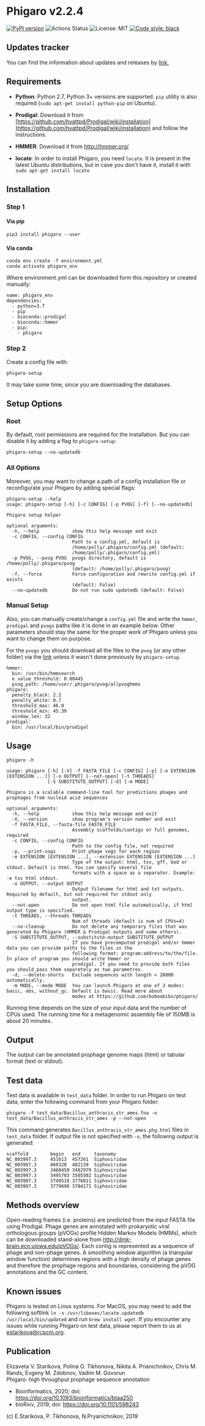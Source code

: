# Phigaro v2.2.4
[![PyPI version](https://badge.fury.io/py/phigaro.svg)](https://badge.fury.io/py/phigaro)
![Actions Status](https://github.com/bobeobibo/phigaro/workflows/Phigaro%20Tests/badge.svg)
![License: MIT](https://img.shields.io/badge/License-MIT-blue.svg)
[![Code style: black](https://img.shields.io/badge/code%20style-black-000000.svg)](https://github.com/psf/black)

## Updates tracker
You can find the information about updates and releases by [link.](https://github.com/bobeobibo/phigaro/blob/master/version_tracker.md)

## Requirements
* **Python**: Python 2.7, Python 3+ versions are supported. 
`pip` utility is also required (`sudo apt-get install python-pip` on Ubuntu).


* **Prodigal**: Download it from 
[https://github.com/hyattpd/Prodigal/wiki/installation](https://github.com/hyattpd/Prodigal/wiki/installation) 
and follow the instructions.

* **HMMER**: Download it from http://hmmer.org/

* **locate**: In order to install Phigaro, you need `locate`. 
It is present in the latest Ubuntu distributions, 
but in case you don't have it, install it with `sudo apt-get install locate` 

## Installation
### Step 1
#### Via pip
```
pip3 install phigaro --user
```
#### Via conda
```
conda env create -f environment.yml
conda activate phigaro_env
```
Where environment.yml can be downloaded form this repository or created manually:
```
name: phigaro_env
dependencies:
  - python=3.7
  - pip
  - bioconda::prodigal
  - bioconda::hmmer
  - pip:
    - phigaro
```
### Step 2
Create a config file with:
```
phigaro-setup
```
It may take some time, since you are downloading the databases.

## Setup Options
### Root
By default, root permissions are required for the installation. But you can disable it by adding a flag to `phigaro-setup`:
```
phigaro-setup --no-updatedb
```
### All Options
Moreover, you may want to change a path of a config installation file or reconfigurate your Phigaro by adding special flags:
```
phigaro-setup --help
usage: phigaro-setup [-h] [-c CONFIG] [-p PVOG] [-f] [--no-updatedb]

Phigaro setup helper

optional arguments:
  -h, --help            show this help message and exit
  -c CONFIG, --config CONFIG
                        Path to a config.yml, default is
                        /home/polly/.phigaro/config.yml (default:
                        /home/polly/.phigaro/config.yml)
  -p PVOG, --pvog PVOG  pvogs directory, default is /home/polly/.phigaro/pvog
                        (default: /home/polly/.phigaro/pvog)
  -f, --force           Force configuration and rewrite config.yml if exists
                        (default: False)
  --no-updatedb         Do not run sudo updatedb (default: False)
```
### Manual Setup
Also, you can manually create/change a `config.yml` file and write the `hmmer`, `prodigal` and `pvogs` paths like it is done in an example below. Other parameters should stay the same for the proper work of Phigaro unless you want to change them on purpose.

For the `pvogs` you should download all the files to the `pvog` (or any other folder) via the [link](http://download.ripcm.com/phigaro/) unless it wasn't done previously by `phigaro-setup`.
```
hmmer:
  bin: /usr/bin/hmmsearch
  e_value_threshold: 0.00445
  pvog_path: /home/user/.phigaro/pvog/allpvoghmms
phigaro:
  penalty_black: 2.2
  penalty_white: 0.7
  threshold_max: 46.0
  threshold_min: 45.39
  window_len: 32
prodigal:
  bin: /usr/local/bin/prodigal
```

## Usage

```
phigaro -h      

usage: phigaro [-h] [-V] -f FASTA_FILE [-c CONFIG] [-p] [-e EXTENSION [EXTENSION ...]] [-o OUTPUT] [--not-open] [-t THREADS]  
               [-S SUBSTITUTE_OUTPUT] [-d] [-m MODE]

Phigaro is a scalable command-line tool for predictions phages and prophages from nucleid acid sequences

optional arguments:
  -h, --help            show this help message and exit
  -V, --version         show program's version number and exit
  -f FASTA_FILE, --fasta-file FASTA_FILE
                        Assembly scaffolds/contigs or full genomes, required
  -c CONFIG, --config CONFIG
                        Path to the config file, not required
  -p, --print-vogs      Print phage vogs for each region
  -e EXTENSION [EXTENSION ...], --extension EXTENSION [EXTENSION ...]
                        Type of the output: html, tsv, gff, bed or stdout. Default is html. You can specify several file      
                        formats with a space as a separator. Example: -e tsv html stdout.
  -o OUTPUT, --output OUTPUT
                        Output filename for html and txt outputs. Required by default, but not required for stdout only       
                        output.
  --not-open            Do not open html file automatically, if html output type is specified.
  -t THREADS, --threads THREADS
                        Num of threads (default is num of CPUs=4)
  --no-cleanup          Do not delete any temporary files that was generated by Phigaro (HMMER & Prodigal outputs and some others).
  -S SUBSTITUTE_OUTPUT, --substitute-output SUBSTITUTE_OUTPUT
                        If you have precomputed prodigal and/or hmmer data you can provide paths to the files in the
                        following format: program:address/to/the/file. In place of program you should write hmmer or
                        prodigal. If you need to provide both files you should pass them separetely as two parametres.        
  -d, --delete-shorts   Exclude sequences with length < 20000 automatically.
  -m MODE, --mode MODE  You can launch Phigaro at one of 3 modes: basic, abs, without_gc. Default is basic. Read more about   
                        modes at https://github.com/bobeobibo/phigaro/
```
Running time depends on the size of your input data and the number of CPUs used.
The running time for a metagenomic assembly file of 150MB is about 20 minutes.

## Output
The output can be annotated prophage genome maps (html) or tabular format (text or stdout).

## Test data
Test data is available in `test_data` folder. 
In order to run Phigaro on test data, enter the following command from your Phigaro folder:

```
phigaro -f test_data/Bacillus_anthracis_str_ames.fna -o test_data/Bacillus_anthracis_str_ames -p --not-open
```
This command generates `Bacillus_anthracis_str_ames.phg.html` files in `test_data` folder.
If output file is not specified with `-o`, the following output is generated:
```
scaffold        begin   end     taxonomy
NC_003997.3     451613  457261  Siphoviridae
NC_003997.3     460328  482139  Siphoviridae
NC_003997.3     3460450 3482979 Siphoviridae
NC_003997.3     3495703 3505502 Siphoviridae
NC_003997.3     3749518 3776811 Siphoviridae
NC_003997.3     3779698 3784171 Siphoviridae
```

## Methods overview
Open-reading frames (i.e. proteins) are predicted from the input FASTA file using Prodigal. Phage genes are annotated with prokaryotic viral orthologous groups (pVOGs) profile Hidden Markov Models (HMMs), which can be downloaded stand-alone from http://dmk-brain.ecn.uiowa.edu/pVOGs/. Each contig is represented as a sequence of phage and non-phage genes. A smoothing window algorithm (a triangular window function) determines regions with a high density of phage genes and therefore the prophage regions and boundaries, considering the pVOG annotations and the GC content.

## Known issues
Phigaro is tested on Linux systems. For MacOS, you may need to add the following softlink `ln -s /usr/libexec/locate.updatedb /usr/local/bin/updated` and run `brew install wget`. If you encounter any issues while running Phigaro on test data, please report them to us at estarikova@rcpcm.org.

## Publication
Elizaveta V. Starikova, Polina O. Tikhonova, Nikita A. Prianichnikov, Chris M. Rands, Evgeny M. Zdobnov, Vadim M. Govorun <br>Phigaro: high throughput prophage sequence annotation

- Bioinformatics, 2020; doi: https://doi.org/10.1093/bioinformatics/btaa250
- bioRxiv, 2019; doi: https://doi.org/10.1101/598243

(c) E.Starikova, P. Tikhonova, N.Pryanichnikov, 2019
